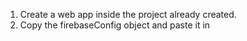 1. Create a web app inside the project already created.
2. Copy the firebaseConfig object and paste it in 